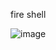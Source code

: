 fire shell

![image](https://github.com/user-attachments/assets/916b91ba-45a2-4bc3-bf4a-2ed7c276714f)
